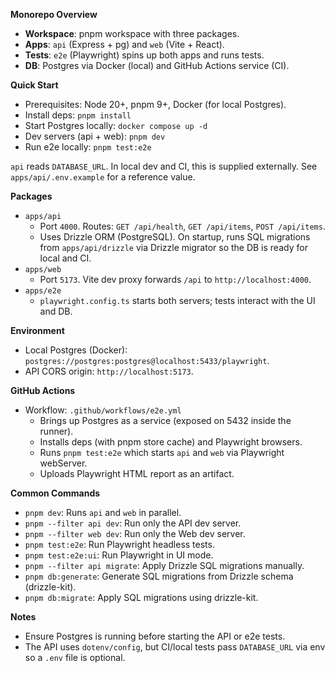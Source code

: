 **Monorepo Overview**
- **Workspace**: pnpm workspace with three packages.
- **Apps**: `api` (Express + pg) and `web` (Vite + React).
- **Tests**: `e2e` (Playwright) spins up both apps and runs tests.
- **DB**: Postgres via Docker (local) and GitHub Actions service (CI).

**Quick Start**
- Prerequisites: Node 20+, pnpm 9+, Docker (for local Postgres).
- Install deps: `pnpm install`
- Start Postgres locally: `docker compose up -d`
- Dev servers (api + web): `pnpm dev`
- Run e2e locally: `pnpm test:e2e`

`api` reads `DATABASE_URL`. In local dev and CI, this is supplied externally. See `apps/api/.env.example` for a reference value.

**Packages**
- `apps/api`
  - Port `4000`. Routes: `GET /api/health`, `GET /api/items`, `POST /api/items`.
  - Uses Drizzle ORM (PostgreSQL). On startup, runs SQL migrations from `apps/api/drizzle` via Drizzle migrator so the DB is ready for local and CI.
- `apps/web`
  - Port `5173`. Vite dev proxy forwards `/api` to `http://localhost:4000`.
- `apps/e2e`
  - `playwright.config.ts` starts both servers; tests interact with the UI and DB.

**Environment**
- Local Postgres (Docker): `postgres://postgres:postgres@localhost:5433/playwright`.
- API CORS origin: `http://localhost:5173`.

**GitHub Actions**
- Workflow: `.github/workflows/e2e.yml`
  - Brings up Postgres as a service (exposed on 5432 inside the runner).
  - Installs deps (with pnpm store cache) and Playwright browsers.
  - Runs `pnpm test:e2e` which starts `api` and `web` via Playwright webServer.
  - Uploads Playwright HTML report as an artifact.

**Common Commands**
- `pnpm dev`: Runs `api` and `web` in parallel.
- `pnpm --filter api dev`: Run only the API dev server.
- `pnpm --filter web dev`: Run only the Web dev server.
- `pnpm test:e2e`: Run Playwright headless tests.
- `pnpm test:e2e:ui`: Run Playwright in UI mode.
- `pnpm --filter api migrate`: Apply Drizzle SQL migrations manually.
- `pnpm db:generate`: Generate SQL migrations from Drizzle schema (drizzle-kit).
- `pnpm db:migrate`: Apply SQL migrations using drizzle-kit.

**Notes**
- Ensure Postgres is running before starting the API or e2e tests.
- The API uses `dotenv/config`, but CI/local tests pass `DATABASE_URL` via env so a `.env` file is optional.
